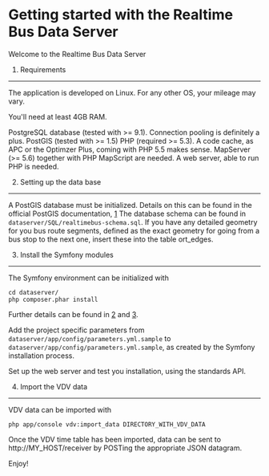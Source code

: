 Getting started with the Realtime Bus Data Server
=================================================

Welcome to the Realtime Bus Data Server

1) Requirements
----------------------------------

The application is developed on Linux. For any other OS, your mileage may vary.

You'll need at least 4GB RAM.

PostgreSQL database (tested with >= 9.1). Connection pooling is definitely a plus. 
PostGIS (tested with >= 1.5)
PHP (required >= 5.3). A code cache, as APC or the Optimzer Plus, coming with PHP 5.5 makes sense.
MapServer (>= 5.6) together with PHP MapScript are needed.
A web server, able to run PHP is needed. 


2) Setting up the data base 
-------------------------------------

A PostGIS database must be initialized. Details on this can be found in the official PostGIS documentation, [1] 
The database schema can be found in `dataserver/SQL/realtimebus-schema.sql`.
If you have any detailed geometry for you bus route segments, defined as the exact geometry for going from a bus
stop to the next one, insert these into the table ort_edges.  

3) Install the Symfony modules
--------------------------------

The Symfony environment can be initialized with

```
cd dataserver/
php composer.phar install
```

Further details can be found in [2] and [3]. 

Add the project specific parameters from `dataserver/app/config/parameters.yml.sample` to 
`dataserver/app/config/parameters.yml.sample`, as created by the Symfony installation process.

Set up the web server and test you installation, using the standards API. 

4) Import the VDV data
----------------------

VDV data can be imported with

```
php app/console vdv:import_data DIRECTORY_WITH_VDV_DATA
```
Once the VDV time table has been imported, data can be sent to http://MY_HOST/receiver by POSTing the appropriate JSON
datagram.

Enjoy!

[1]:  http://postgis.net/documentation
[2]:  http://symfony.com/doc/2.3/book/installation.html
[3]:  http://getcomposer.org/
